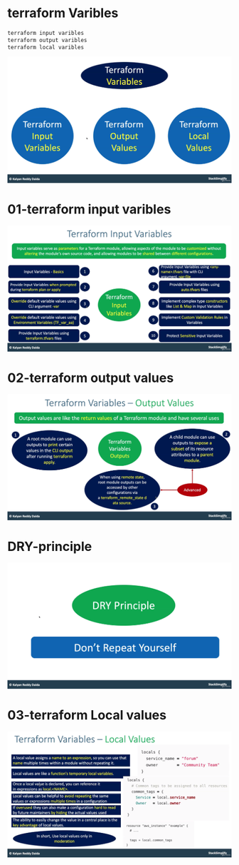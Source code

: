 # terraform Varibles
```
terraform input varibles 
terraform output varibles
terraform local varibles 
```
![img.png](img.png)

# 01-terraform input varibles
![img_1.png](img_1.png)

# 02-terraform output values 
![img_2.png](img_2.png)
# DRY-principle
![img_3.png](img_3.png)
# 03-terraform Local values

![img_4.png](img_4.png)